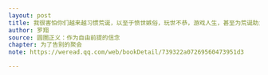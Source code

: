 ```yaml
---
layout: post
title: 我很害怕你们越来越习惯荒诞，以至于愤世嫉俗，玩世不恭，游戏人生，甚至为荒诞助力，真心地融入荒诞，与荒诞成为一体，吞噬着残存的真实。不要绝望，不要灰心，也不要自欺。荒诞不可能是世界的本相，因为这在逻辑上说不通。如果荒诞是本相，那么真实就是不存在的。如果不存在真实的对照，荒诞本身也就无法存在。
author: 罗翔
source: 圆圈正义：作为自由前提的信念
chapter: 为了告别的聚会
note: https://weread.qq.com/web/bookDetail/739322a07269560473951d3

---
```

